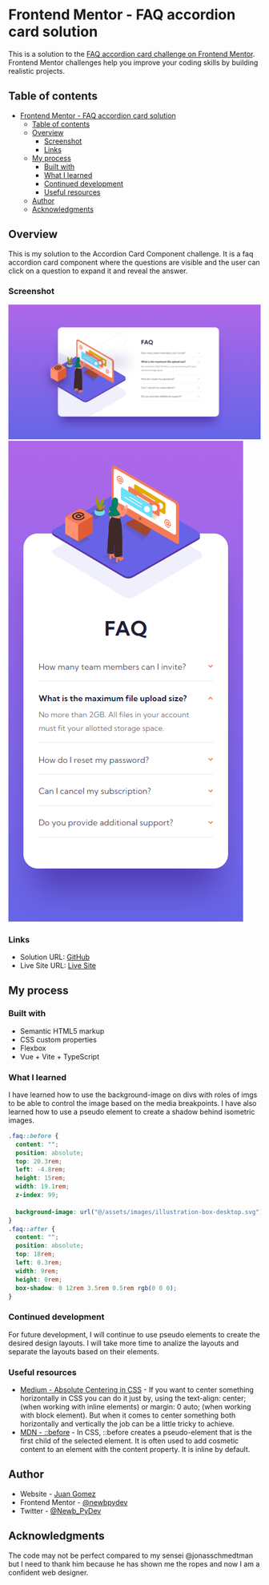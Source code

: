 # Frontend Mentor - FAQ accordion card solution

This is a solution to the [FAQ accordion card challenge on Frontend Mentor](https://www.frontendmentor.io/challenges/faq-accordion-card-XlyjD0Oam). Frontend Mentor challenges help you improve your coding skills by building realistic projects.

## Table of contents

- [Frontend Mentor - FAQ accordion card solution](#frontend-mentor---faq-accordion-card-solution)
  - [Table of contents](#table-of-contents)
  - [Overview](#overview)
    - [Screenshot](#screenshot)
    - [Links](#links)
  - [My process](#my-process)
    - [Built with](#built-with)
    - [What I learned](#what-i-learned)
    - [Continued development](#continued-development)
    - [Useful resources](#useful-resources)
  - [Author](#author)
  - [Acknowledgments](#acknowledgments)

## Overview

This is my solution to the Accordion Card Component challenge. It is a faq
accordion card component where the questions are visible and the user can click
on a question to expand it and reveal the answer.

### Screenshot

![](./src//assets//images//screenshot-desktop.png)
![](./src//assets//images/screenshot-mobile.png)

### Links

- Solution URL: [GitHub](https://github.com/newbpydev/09-faq-accordion-card-vue-typescript)
- Live Site URL: [Live Site](https://teal-sopapillas-2dd445.netlify.app/)

## My process

### Built with

- Semantic HTML5 markup
- CSS custom properties
- Flexbox
- Vue + Vite + TypeScript

### What I learned

I have learned how to use the background-image on divs with roles of imgs to be
able to control the image based on the media breakpoints. I have also learned
how to use a pseudo element to create a shadow behind isometric images.

```css
.faq::before {
  content: "";
  position: absolute;
  top: 20.3rem;
  left: -4.8rem;
  height: 15rem;
  width: 19.1rem;
  z-index: 99;

  background-image: url("@/assets/images/illustration-box-desktop.svg");
}
.faq::after {
  content: "";
  position: absolute;
  top: 18rem;
  left: 0.3rem;
  width: 9rem;
  height: 0rem;
  box-shadow: 0 12rem 3.5rem 0.5rem rgb(0 0 0);
}
```

### Continued development

For future development, I will continue to use pseudo elements to create the
desired design layouts. I will take more time to analize the layouts and
separate the layouts based on their elements.

### Useful resources

- [Medium - Absolute Centering in CSS](https://medium.com/front-end-weekly/absolute-centering-in-css-ea3a9d0ad72e) - If you want to center something horizontally in CSS you can do it just by, using the text-align: center; (when working with inline elements) or margin: 0 auto; (when working with block element). But when it comes to center something both horizontally and vertically the job can be a little tricky to achieve.
- [MDN - ::before](https://developer.mozilla.org/en-US/docs/Web/CSS/::before) - In CSS, ::before creates a pseudo-element that is the first child of the selected element. It is often used to add cosmetic content to an element with the content property. It is inline by default.

## Author

- Website - [Juan Gomez](https://www.newbpydev.com)
- Frontend Mentor - [@newbpydev](https://www.frontendmentor.io/profile/newbpydev)
- Twitter - [@Newb_PyDev](https://twitter.com/Newb_PyDev)

## Acknowledgments

The code may not be perfect compared to my sensei @jonasschmedtman but I need
to thank him because he has shown me the ropes and now I am a confident web
designer.
